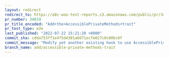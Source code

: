 ```yaml
---
layout: redirect
redirect_to: https://a8c-woo-test-reports.s3.amazonaws.com/public/pr/34019/e2e/index.html
pr_number: 34019
pr_title_encoded: "Add+the+AccessiblePrivateMethods+trait"
pr_test_type: e2e
last_published: "2022-07-22 15:21:20 +0000"
commit_sha: cdda753ff1e475d4301a0d71ecfe027c0c00bc6f
commit_message: "Modify yet another existing hook to use AccessiblePrivateMethods trait"
branch_name: add/accessible-private-methods-trait
---
```

